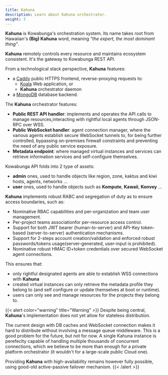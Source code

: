 ```yaml
---
title: Kahuna
description: Learn about Kahuna orchestrator.
weight: 3
---
```


**Kahuna** is Kowabunga's orchestration system. Its name takes root from Hawaiian's **(Big) Kahuna** word, meaning *"the expert, the most dominant thing"*.

**Kahuna** remotely controls every resource and maintains ecosystem consistent. It's the gateway to Kowabunga REST API.

From a technological stack perspective, **Kahuna** features:

- a [Caddy](https://caddyserver.com/) public HTTPS frontend, reverse-proxying requests to:
  - [Koala](/docs/concepts/koala/) Web application, or
  - **Kahuna** orchestrator daemon
- a [MongoDB](https://www.mongodb.com/) database backend.

The **Kahuna** orchestrator features:

- **Public REST API handler**: implements and operates the API calls to manage resources,interacting with rightful local agents through JSON-RPC over WSS.
- **Public WebSocket handler**: agent connection manager, where the various agents establish secure WebSocket tunnels to, for being further controlled, bypassing on-premises firewall constraints and preventing the need of any public service exposure.
- **Metadata endpoint**: where managed virtual instances and services can retrieve information services and self-configure themselves.

Kowabunga API folds into 2 type of assets:

- **admin** ones, used to handle objects like region, zone, kaktus and kiwi hosts, agents, networks ...
- **user** ones, used to handle objects such as **Kompute**, **Kawaii**, **Konvey** ...

**Kahuna** implements robust RABC and segregation of duty as to ensure access boundaries, such as:

- Nominative RBAC capabilities and per-organization and team user management.
- Per-project teams associationfor per-resource access control.
- Support for both JWT bearer (human-to-server) and API-Key token-based (server-to-server) authentication mechanisms.
- Support for 2-steps account creation/validation and enforced robust passwords/tokens usage(server-generated, user-input is prohibited).
- Nominative robust HMAC ID+token credentials over secured WebSocket agent connections.

This ensures that:

- only rightful designated agents are able to establish WSS connections with **Kahuna**
- created virtual instances can only retrieve the metadata profile they belong to (and self configure or update themselves at boot or runtime).
- users can only see and manage resources for the projects they belong to.

{{< alert color="warning" title="Warning" >}}
Despite being central, **Kahuna**'s implementation does not yet allow for stateless distribution.

The current design with DB caches and WebSocket connection makes it hard to distribute without involving a message queue middleware. This is a good problem for the future, but not for now. A single Kahuna instance is perefeclty capable of handling multiple thousands of concurrent connections, which we believe to be more than enough for a private platform orchestrator (it wouldn't for a large-scale public Cloud one).

Providing **Kahuna** with high-availability remains however fully possible, using good-old active-passive failover mechanism.
{{< /alert >}}
